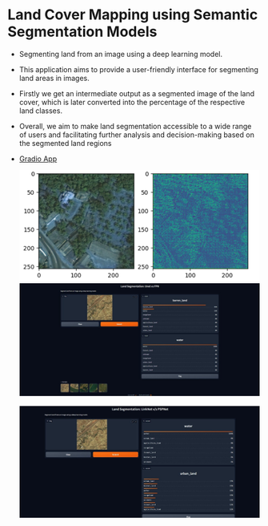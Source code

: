 # Land Cover Mapping using Semantic Segmentation Models
* Segmenting land from an image using a deep learning model.
* This application aims to provide a user-friendly interface for segmenting land areas in images.
* Firstly we get an intermediate output as a segmented image of the land cover, which is later converted into the percentage of the respective land classes.
* Overall, we aim to make land segmentation accessible to a wide range of users and facilitating further analysis and decision-making based on the segmented land regions

* [Gradio App](https://huggingface.co/spaces/812vaishnavi/gradio-land-cover-mapping)

  ![Unet Prediction](Predicition.png)
  ![Gradio Unet vs FPN](GradioApp1.jpg)
  <br/>
  <br/>
  ![Gradio Linknet vs PSPNet](GradioApp2.jpg)

